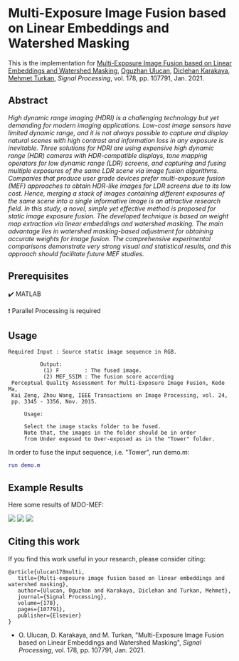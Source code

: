 # Multi-Exposure Image Fusion based on Linear Embeddings and Watershed Masking

This is the implementation for [Multi-Exposure Image Fusion based on Linear Embeddings and Watershed Masking](https://www.sciencedirect.com/science/article/pii/S0165168420303352), [Oguzhan Ulucan](https://www.researchgate.net/profile/Oguzhan_Ulucan), [Diclehan Karakaya](https://www.researchgate.net/profile/Diclehan_Karakaya), [Mehmet Turkan](http://homes.ieu.edu.tr/mehmetturkan/), *Signal Processing*,  vol. 178, pp. 107791, Jan. 2021.

## Abstract

*High dynamic range imaging (HDRI) is a challenging technology but yet demanding for modern imaging applications. Low-cost image sensors have limited dynamic range, and it is not always possible to capture and display natural scenes with high contrast and information loss in any exposure is inevitable. Three solutions for HDRI are using expensive high dynamic range (HDR) cameras with HDR-compatible displays, tone mapping operators for low dynamic range (LDR) screens, and capturing and fusing multiple exposures of the same LDR scene via image fusion algorithms. Companies that produce user grade devices prefer multi-exposure fusion (MEF) approaches to obtain HDR-like images for LDR screens due to its low cost. Hence, merging a stack of images containing different exposures of the same scene into a single informative image is an attractive research field. In this study, a novel, simple yet effective method is proposed for static image exposure fusion. The developed technique is based on weight map extraction via linear embeddings and watershed masking. The main advantage lies in watershed masking-based adjustment for obtaining accurate weights for image fusion. The comprehensive experimental comparisons demonstrate very strong visual and statistical results, and this approach should facilitate future MEF studies.*


##  Prerequisites

:heavy_check_mark: MATLAB

:heavy_exclamation_mark: Parallel Processing is required


## Usage

```
Required Input : Source static image sequence in RGB.

          Output:
           (1) F        : The fused image.
           (2) MEF_SSIM : The fusion score according  
 Perceptual Quality Assessment for Multi-Exposure Image Fusion, Kede Ma, 
 Kai Zeng, Zhou Wang, IEEE Transactions on Image Processing, vol. 24, 
 pp. 3345 - 3356, Nov. 2015.
 
     Usage:
     
     Select the image stacks folder to be fused.
     Note that, the images in the folder should be in order 
     from Under exposed to Over-exposed as in the "Tower" folder.

```

In order to fuse the input sequence, i.e. "Tower", run demo.m:

```matlab
run demo.m
```

## Example Results

Here some results of MDO-MEF:

<img src="https://ars.els-cdn.com/content/image/1-s2.0-S0165168420303352-gr11.jpg">

<img src="https://ars.els-cdn.com/content/image/1-s2.0-S0165168420303352-gr9.jpg">

<img src="https://ars.els-cdn.com/content/image/1-s2.0-S0165168420303352-gr15.jpg">

## Citing this work

If you find this work useful in your research, please consider citing:

```
@article{ulucan178multi,
   title={Multi-exposure image fusion based on linear embeddings and watershed masking},
   author={Ulucan, Oguzhan and Karakaya, Diclehan and Turkan, Mehmet},
   journal={Signal Processing},
   volume={178},
   pages={107791},
   publisher={Elsevier}
}
```

* O. Ulucan, D. Karakaya, and M. Turkan, "Multi-Exposure Image Fusion based on Linear Embeddings and Watershed Masking", *Signal Processing*, vol. 178, pp. 107791, Jan. 2021.

